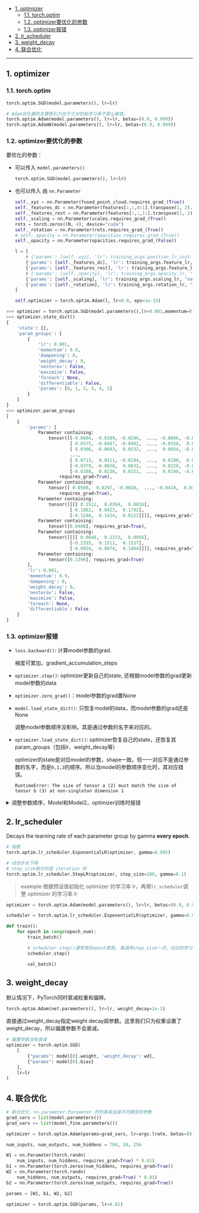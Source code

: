 - [1. optimizer](#1-optimizer)
  - [1.1. torch.optim](#11-torchoptim)
  - [1.2. optimizer要优化的参数](#12-optimizer要优化的参数)
  - [1.3. optimizer报错](#13-optimizer报错)
- [2. lr\_scheduler](#2-lr_scheduler)
- [3. weight\_decay](#3-weight_decay)
- [4. 联合优化](#4-联合优化)


---

## 1. optimizer
### 1.1. torch.optim
```python
torch.optim.SGD(model.parameters(), lr=lr)

# Adam优化器的主要吸引力在于它对初始学习率不那么敏感。
torch.optim.Adam(model.parameters(), lr=lr, betas=(0.9, 0.999))
torch.optim.AdamW(model.parameters(), lr=lr, betas=(0.9, 0.999))
```

### 1.2. optimizer要优化的参数

要优化的参数：

- 可以传入 `model.parameters()`
    ```python
    torch.optim.SGD(model.parameters(), lr=lr)
    ```
- 也可以传入 由 `nn.Parameter` 

    ```python
    self._xyz = nn.Parameter(fused_point_cloud.requires_grad_(True))
    self._features_dc = nn.Parameter(features[:,:,0:1].transpose(1, 2).contiguous().requires_grad_(True))
    self._features_rest = nn.Parameter(features[:,:,1:].transpose(1, 2).contiguous().requires_grad_(True))
    self._scaling = nn.Parameter(scales.requires_grad_(True))
    rots = torch.zeros((N, 4), device="cuda")
    self._rotation = nn.Parameter(rots.requires_grad_(True))
    # self._opacity = nn.Parameter(opacities.requires_grad_(True))
    self._opacity = nn.Parameter(opacities.requires_grad_(False))

    l = [
        # {'params': [self._xyz], 'lr': training_args.position_lr_init * self.spatial_lr_scale, "name": "xyz"},
        {'params': [self._features_dc], 'lr': training_args.feature_lr, "name": "f_dc"},
        {'params': [self._features_rest], 'lr': training_args.feature_lr / 20.0, "name": "f_rest"},
        # {'params': [self._opacity], 'lr': training_args.opacity_lr, "name": "opacity"},
        {'params': [self._scaling], 'lr': training_args.scaling_lr, "name": "scaling"},
        {'params': [self._rotation], 'lr': training_args.rotation_lr, "name": "rotation"}
    ]

    self.optimizer = torch.optim.Adam(l, lr=0.0, eps=1e-15)
    ```

```python
>>> optimizer = torch.optim.SGD(model.parameters(),lr=0.001,momentum=0.9)
>>> optimizer.state_dict()
{
    'state': {}, 
    'param_groups': [
        {
            'lr': 0.001, 
            'momentum': 0.9, 
            'dampening': 0, 
            'weight_decay': 0, 
            'nesterov': False, 
            'maximize': False, 
            'foreach': None, 
            'differentiable': False, 
            'params': [0, 1, 2, 3, 4, 5]
        }
    ]
}
>>> optimizer.param_groups
[
    {
        'params': [
            Parameter containing:
                tensor([[-0.0604, -0.0189, -0.0246,  ..., -0.0696, -0.0631, -0.0584],
                        [ 0.0375, -0.0487, -0.0492,  ..., -0.0338,  0.0757,  0.0417],
                        [ 0.0306, -0.0683,  0.0532,  ...,  0.0034, -0.0688,  0.0165],
                        ...,
                        [ 0.0713,  0.0111, -0.0294,  ...,  0.0190,  0.0720,  0.0252],
                        [-0.0379, -0.0658,  0.0032,  ...,  0.0228, -0.0583, -0.0182],
                        [-0.0388,  0.0236,  0.0151,  ...,  0.0198, -0.0018, -0.0701]],
                    requires_grad=True), 
            Parameter containing:
                tensor([ 0.0508,  0.0297, -0.0020,  ..., -0.0418,  0.0486, -0.0348],
                    requires_grad=True), 
            Parameter containing:
                tensor([[[[ 0.1512,  0.0394,  0.0016],
                        [-0.1882,  0.0423,  0.1792],
                        [-0.1246,  0.1424,  0.0122]]]], requires_grad=True), 
            Parameter containing:
                tensor([0.0408], requires_grad=True), 
            Parameter containing:
                tensor([[[[ 0.0648,  0.2333,  0.0956],
                        [-0.2335,  0.1511,  0.1537],
                        [-0.0924, -0.0074,  0.1464]]]], requires_grad=True), 
            Parameter containing:
                tensor([0.1396], requires_grad=True)
        ], 
        'lr': 0.001, 
        'momentum': 0.9, 
        'dampening': 0, 
        'weight_decay': 0, 
        'nesterov': False, 
        'maximize': False, 
        'foreach': None, 
        'differentiable': False
    }
]
```

### 1.3. optimizer报错
- `loss.backward()`: 计算model参数的grad. 
    
    梯度可累加，gradient_accumulation_steps
- `optimizer.step()`: optimizer更新自己的state, 还根据model参数的grad更新model参数的data
- `optimizer.zero_grad()`：model参数的grad置None
- `model.load_state_dict()`: 只恢复model的data，而model参数的grad还是None
    
    调整model参数顺序没影响，其是通过参数的名字来对应的。

- `optimizer.load_state_dict()`: optimizer恢复自己的state，还恢复其param_groups（包括lr、weight_decay等）

    optimizer的state是对应model的参数，shape一致。但一一对应不是通过参数的名字，而是`0,1,2`的顺序。所以当model的参数顺序变化时，其对应错误。
    ```
    RuntimeError: The size of tensor a (2) must match the size of tensor b (3) at non-singleton dimension 1
    ```

<details>
<summary> 调整参数顺序，Model和Model2，optimizer训练时报错 </summary>

```python
from ast import mod
import torch
from torch import nn
import torch.nn.functional as F
from torch.utils.data import DataLoader, Dataset
from tqdm import tqdm
from accelerate.utils import set_seed

set_seed(42)

class RangeDataset(Dataset):
    def __init__(self, length):
        self.len = length
        self.data = torch.arange(length * 2).reshape(-1,2).float()

    def __getitem__(self, index):
        return self.data[index]

    def __len__(self):
        return self.len


class Model(nn.Module):
    def __init__(self):
        super().__init__()
        self.linear1 = nn.Linear(2, 3)
        self.linear2 = nn.Linear(3, 4)

    def forward(self, input):
        output = self.linear1(input)
        output = self.linear2(output)
        return output
    
class Model2(nn.Module):
    def __init__(self):
        super().__init__()
        self.linear2 = nn.Linear(3, 4)
        self.linear1 = nn.Linear(2, 3)

    def forward(self, input):
        output = self.linear1(input)
        output = self.linear2(output)
        return output

def show(optimizer, model):
    print(optimizer.state_dict()['state'])  # 有值
    print(dict(model.named_parameters()))
    print(model.linear1.weight.data) 
    print(model.linear1.weight.grad) 
    print('-'*10)

def train(rank):
    model = Model().to(rank)

    optimizer = torch.optim.Adam(model.parameters(), lr=1)

    for i, data in enumerate(rand_dataloader):
        inputs = data.to(rank)
        outputs = model(inputs)
        labels = torch.randn(outputs.shape).to(rank)
        loss = F.mse_loss(outputs, labels)

        show(optimizer, model)
        loss.backward()
        show(optimizer, model)
        optimizer.step()
        show(optimizer, model)
        optimizer.zero_grad()
        show(optimizer, model)
        print('*'*10)
        if i == 1:
            break
    torch.save(model.state_dict(), f'./model_{rank}.pth')
    torch.save(optimizer.state_dict(), f'./optimizer_{rank}.pth')


def train2(rank):
    model = Model2().to(rank)
    ckpt = torch.load("model_0.pth", map_location="cpu")
    model.load_state_dict(ckpt)

    optimizer = torch.optim.Adam(model.parameters(), lr=1)
    show(optimizer, model)
    ckpt = torch.load("optimizer_0.pth", map_location="cpu")
    optimizer.load_state_dict(ckpt)
    show(optimizer, model)

    for data in tqdm(rand_dataloader):
        inputs = data.to(rank)
        outputs = model(inputs)
        labels = torch.randn(outputs.shape).to(rank)
        loss = F.mse_loss(outputs, labels)
        loss.backward()
        optimizer.step()
        show(optimizer, model)
        optimizer.zero_grad()
rand_dataset = RangeDataset(length=100)
rand_dataloader = DataLoader(rand_dataset, batch_size=5)
train(0)
print('!'*20)
train2(0)
```
</details>

## 2. lr_scheduler

Decays the learning rate of each parameter group by gamma **every epoch**. 
```python
# 指数
torch.optim.lr_scheduler.ExponentialLR(optimizer, gamma=0.995)

# 线性步长下降
# step_size指示的是 iteration 吗
torch.optim.lr_scheduler.StepLR(optimizer, step_size=100, gamma=0.1)
```

> example
根据预设值初始化 optimizer 的学习率 lr，再用`lr_scheduler`调整 optimizer 的学习率 lr
```python
optimizer = torch.optim.Adam(model.parameters(), lr=lr, betas=(0.9, 0.999))

scheduler = torch.optim.lr_scheduler.ExponentialLR(optimizer, gamma=0.995) 

def train():
    for epoch in range(epoch_num):
        train_batch()

        # scheduler.step()通常用在epoch里面, 每调用step_size一次，对应的学习率就会按照策略调整一次。
        scheduler.step()

        val_batch()
```
## 3. weight_decay
默认情况下，PyTorch同时衰减权重和偏移。
```python
torch.optim.Adam(net.parameters(), lr=lr, weight_decay=1e-3)
```

直接通过weight_decay指定weight decay超参数。这里我们只为权重设置了weight_decay，所以偏置参数不会衰减。
```python
# 偏置参数没有衰减
optimizer = torch.optim.SGD(
    [
        {"params": model[0].weight, 'weight_decay': wd},
        {"params": model[0].bias}
    ],
    lr=lr
)
```

## 4. 联合优化

```python
# 联合优化，nn.parameter.Parameter 的列表来连接不同模型的参数
grad_vars = list(model.parameters())
grad_vars += list(model_fine.parameters())

optimizer = torch.optim.Adam(params=grad_vars, lr=args.lrate, betas=(0.9, 0.999))
```


```python
num_inputs, num_outputs, num_hiddens = 784, 10, 256

W1 = nn.Parameter(torch.randn(
    num_inputs, num_hiddens, requires_grad=True) * 0.01)
b1 = nn.Parameter(torch.zeros(num_hiddens, requires_grad=True))
W2 = nn.Parameter(torch.randn(
    num_hiddens, num_outputs, requires_grad=True) * 0.01)
b2 = nn.Parameter(torch.zeros(num_outputs, requires_grad=True))

params = [W1, b1, W2, b2]

optimizer = torch.optim.SGD(params, lr=0.01)
```